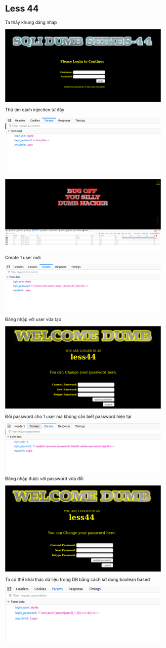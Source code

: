 # Less 44

Ta thấy khung đăng nhập

![](../images/sqli-labs/Less-44/01.png)

Thử tìm cách injection từ đây

![](../images/sqli-labs/Less-44/02.png)

![](../images/sqli-labs/Less-44/04.png)

Create 1 user mới

![](../images/sqli-labs/Less-44/05.png)

Đăng nhập với user vừa tạo

![](../images/sqli-labs/Less-44/06.png)

Đổi password cho 1 user mà không cần biết password hiện tại

![](../images/sqli-labs/Less-44/07.png)

Đăng nhập được với password vừa đổi

![](../images/sqli-labs/Less-44/08.png)

Ta có thể khai thác dữ liệu trong DB bằng cách sử dụng boolean based

![](../images/sqli-labs/Less-44/09.png)